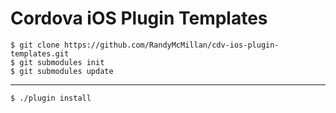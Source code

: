 Cordova iOS Plugin Templates
===



    $ git clone https://github.com/RandyMcMillan/cdv-ios-plugin-templates.git
    $ git submodules init
    $ git submodules update
---
`$ ./plugin install`
    
    



